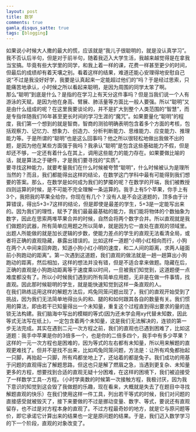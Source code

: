 ```yaml
---
layout: post
title: 数学
comments: true
gamla_disqus_satte: true
tags: [blogging]
---
```

如果说小时候大人撒的最大的慌，应该就是“我儿子很聪明的，就是没认真学习”。我不否认后半句，但是对于前半句，随着我迈入大学生活，我越来越觉得是在拿我当宝搞。毕竟有些大学里的同学，和我上着一样的课，花费一样甚至更少的时间，但最后的成绩却有着天壤之别。看着这样的结果，难道还能心安理得地安慰自己说“不过是我没好好学，我要是认真起来一定能超过他们的”吗？于是经过思索，只能痛苦地承认，小时候之所以看起来聪明，是因为周围的同学太笨了啊。<br>
那么“聪明”到底是什么？是指的在学习上有天分这件事吗？但是当我们说一个人有游泳的天赋，是因为他在身高、臂展、肺活量等方面比一般人要强。所以“聪明”又是由什么组成的呢？在这里我要谈论的，并不是扩大到整个人类范围的“智慧”，而是专指伴随我们16年甚至更长时间的学习生涯的“魔咒”。如果要量化“聪明”的程度，我们第一个想到的就是智商，智商的测验明确表明包含着多个方面的考核，包括观察力、记忆力、想象力、创造力、分析判断能力、思维能力、应变能力、推理能力等。于是所谓的“聪明”也是这么回事吗？他之所以很轻松地做出我做不出的题，是因为他在某些方面强于我吗？我承认“聪明”是包含这些基础能力不假，但是却还不够，一定还有着什么在其上，调用这些能力的能力存在。如果要做比喻的话，就是算法之于硬件，才是我们要寻找的“实质”。<br>
要寻找这种能力，就要考量我们在什么时候被夸赞“聪明”，什么时候被认为是理所当然的？而且，我们都能得出这样的结论，在数学这门学科中最有可能得到我们想要的答案。那么，在数学是如何成为我们的梦魇的呢？在数学的开端，我们被教授四则运算的时候，是不可能不完全理解一条运算的。我手上有5个苹果，你手上有3个，我把我的苹果全给你，你现在有几个？没有人是不会这道题的，顶多由于计算错误，得出5+3=7这样的结论，但是即使是最差的学生，5+3是一定能写出来的。因为我们的理性，赋予了我们最最最基础的能力，我们能将物体的个数抽象为数字，因此在思索两堆苹果合并的时候，自然会将两个数字合并。所以直观就是我们做题的武器，所有简单应用题之所以简单，就是因为它一直处在直观的领域里。出题人所能做的就是加长逻辑的步数，使能力差点的学生的直观无法看清全局，或者将正确的直观隐藏，暴露出错误的。比如这样一道题“小明小红相向而行，小狗在两个人中间来回奔跑，知道小狗小红小明的速度，和二人间的距离，求两人碰面前小狗跑动的距离”。第一次遇到这道题，我们直观的做法就是一趟一趟算出小狗跑动的距离，然后相加，这样的想法并没有错，但是不适合拿来做题。隐藏在后，正确的直观是小狗跑动距离等于速度乘以时间，一旦被我们知觉到，这道题便一点难度都没有了。所以小时候我们遇到的所有简单应用题，无非是在做一件事情，找直观。因此那时候聪明的学生，就是能快速知觉到这样一条直观的人。<br>
在我们熟练运用这样的解题方法后，鸡兔同笼问题出现了，我们的直观开始受到了挑战，因为我们无法简单地得出头的和、腿的和如何跟其各自的数量有关。我们惯用的算法，即由若干已知量得出一个未知量，重复这个过程直到得出要求的量的连锁无法构建。我们脑海中写出的模糊的等式(因为还未学会用xy代替未知数，因此等式无法写在纸上)，一定包含着两个未知量，这是我们无法解决的，连锁的第一步无法完成。其实在遇到二元一次方程之前，我们的直观也已遇到困难了，比如这道题：我手中苹果是你的3倍多一个，也是你的二倍多四个，我手中有多少苹果？这样的一元一次方程也是困难的，因为等式的左右都有未知量，所以用来解题的直观更难找了。但并不是找不出来，比如鸡兔同笼问题，方法是：让所有鸡兔都抬起一只脚，再抬起一只脚，所有鸡都坐地上了，还站着的都是兔子。我们成功的用基于问题的直观得出了解题思路，但这也只是解了燃眉之急，当遇到更复杂、未知量更多的方程，想要找到合适的直观无疑十分困难，在这样的困境下，我们被迫接受了一样数学工具--方程。（小时学奥数的时候第一次接触方程，我极讨厌，因为我下意识的知觉到这会毁了我做题的乐趣，现在看来，大概就是失去了在题目中寻找解题直观的快乐）在我们使用这样一件工具，列出若干等式的时候，我们对问题的直接感受就被毁灭了，接下来要做的不过是挪动变量、数字、等式，要说还有直观留存，也不过是对方程本身的直观了。不过方程最奇妙的地方，就是它与原问题等价，即它承诺它计算出来的结果也一定是原问题的结果。于是，我们迈入数学学习的下一个阶段，直观的对象改变了。
